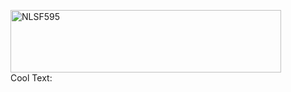 <a href="https://cooltext.com"><img src="https://images.cooltext.com/5620455.png" width="433" height="100" alt="NLSF595" /></a>
<br /><a href="http://es.cooltext.com" target="_top"><img src="https://cooltext.com/images/ct_pixel.gif" width="80" height="15" alt="Cool Text: Generador de Logotipos y Gráficos." border="0" /></a>
